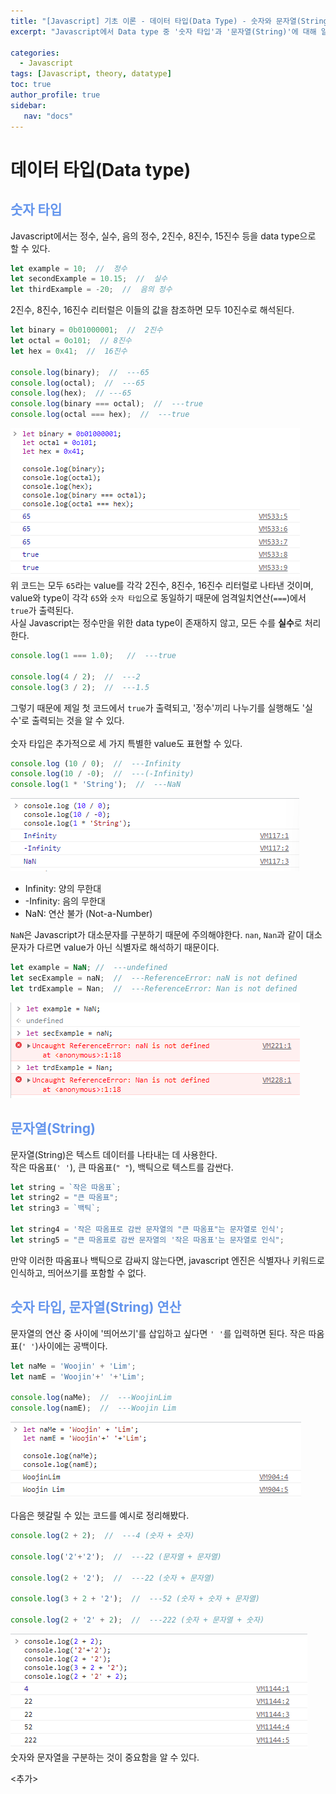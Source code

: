 ```yaml
---
title: "[Javascript] 기초 이론 - 데이터 타입(Data Type) - 숫자와 문자열(String)"
excerpt: "Javascript에서 Data type 중 '숫자 타입'과 '문자열(String)'에 대해 알아보자."

categories: 
  - Javascript
tags: [Javascript, theory, datatype]
toc: true
author_profile: true 
sidebar:
   nav: "docs"
---
```


# 데이터 타입(Data type)

## <span style="color:cornflowerblue">**숫자 타입**</span>
Javascript에서는 정수, 실수, 음의 정수, 2진수, 8진수, 15진수 등을 data type으로 할 수 있다. <br>
```javascript
let example = 10;  //  정수
let secondExample = 10.15;  //  실수
let thirdExample = -20;  //  음의 정수
```
2진수, 8진수, 16진수 리터럴은 이들의 값을 참조하면 모두 10진수로 해석된다.
```javascript
let binary = 0b01000001;  //  2진수
let octal = 0o101;  // 8진수
let hex = 0x41;  //  16진수

console.log(binary);  //  ---65
console.log(octal);  //  ---65
console.log(hex);  // ---65
console.log(binary === octal);  //  ---true
console.log(octal === hex);  //  ---true
```
<img src="/assets/images/20221019/numberdatatype.png"> <br>
위 코드는 모두 `65`라는 value를 각각 2진수, 8진수, 16진수 리터럴로 나타낸 것이며, value와 type이 각각 `65`와 `숫자 타입`으로 동일하기 때문에 엄격일치연산(`===`)에서 `true`가 출력된다. <br> 사실 Javascript는 정수만을 위한 data type이 존재하지 않고, 모든 수를 **실수**로 처리한다.

```javascript
console.log(1 === 1.0);   //  ---true

console.log(4 / 2);  //  ---2
console.log(3 / 2);  //  ---1.5
```
그렇기 때문에 제일 첫 코드에서 `true`가 출력되고, '정수'끼리 나누기를 실행해도 '실수'로 출력되는 것을 알 수 있다. <br><br> 숫자 타입은 추가적으로 세 가지 특별한 value도 표현할 수 있다.
```javascript
console.log (10 / 0);  //  ---Infinity
console.log(10 / -0);  //  ---(-Infinity)
console.log(1 * 'String');  //  ---NaN
```
<img src="/assets/images/20221019/numberinfinity.png"><br>
- Infinity: 양의 무한대
- -Infinity: 음의 무한대
- NaN: 연산 불가 (Not-a-Number)

`NaN`은 Javascript가 대소문자를 구분하기 때문에 주의해야한다. `nan`, `Nan`과 같이 대소문자가 다르면 value가 아닌 식별자로 해석하기 때문이다.
```javascript
let example = NaN; //  ---undefined
let secExample = naN;  //  ---ReferenceError: naN is not defined
let trdExample = Nan;  //  ---ReferenceError: Nan is not defined
```
<img src="/assets/images/20221019/numbernan.png"><br>

## <span style="color:cornflowerblue">**문자열(String)**</span>
문자열(String)은 텍스트 데이터를 나타내는 데 사용한다. <br> 작은 따옴표(`' '`), 큰 따옴표(`" "`), 백틱으로 텍스트를 감싼다.
```javascript
let string = `작은 따옴표`;
let string2 = "큰 따옴표";
let string3 = `백틱`;

let string4 = '작은 따옴표로 감싼 문자열의 "큰 따옴표"는 문자열로 인식';
let string5 = "큰 따옴표로 감싼 문자열의 '작은 따옴표'는 문자열로 인식";
```
만약 이러한 따옴표나 백틱으로 감싸지 않는다면, javascript 엔진은 식별자나 키워드로 인식하고, 띄어쓰기를 포함할 수 없다.

## <span style="color:cornflowerblue">**숫자 타입, 문자열(String) 연산**</span>

문자열의 연산 중 사이에 '띄어쓰기'를 삽입하고 싶다면 `' '`를 입력하면 된다. 작은 따옴표(`' '`)사이에는 공백이다.
```javascript
let naMe = 'Woojin' + 'Lim';
let namE = 'Woojin'+' '+'Lim';

console.log(naMe);  //  ---WoojinLim
console.log(namE);  //  ---Woojin Lim
```
<img src="/assets/images/20221019/stringplusstring.png"><br>

다음은 헷갈릴 수 있는 코드를 예시로 정리해봤다.
```javascript
console.log(2 + 2);  //  ---4 (숫자 + 숫자)

console.log('2'+'2');  //  ---22 (문자열 + 문자열)

console.log(2 + '2');  //  ---22 (숫자 + 문자열)

console.log(3 + 2 + '2');  //  ---52 (숫자 + 숫자 + 문자열)

console.log(2 + '2' + 2);  //  ---222 (숫자 + 문자열 + 숫자)
```
<img src="/assets/images/20221019/pluslist.png"><br>
숫자와 문자열을 구분하는 것이 중요함을 알 수 있다.

<추가>
